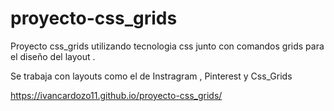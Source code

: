# proyecto-css_grids

Proyecto css_grids utilizando tecnologia css junto con comandos grids para el diseño del layout .

Se trabaja con layouts como el de Instragram , Pinterest y Css_Grids

https://ivancardozo11.github.io/proyecto-css_grids/
